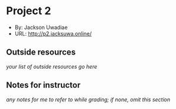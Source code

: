 # Project 2
+ By: Jackson Uwadiae
+ URL: <http://p2.jacksuwa.online/>

## Outside resources
*your list of outside resources go here*

## Notes for instructor
*any notes for me to refer to while grading; if none, omit this section*
